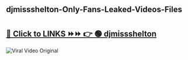 
 ## djmissshelton-Only-Fans-Leaked-Videos-Files

# <h2><a href="https://mediaupload.pro?djmissshelton">🔗 Click to LINKS ⏩⏩ 👉 🟢 djmissshelton </a></h2>

<a href="https://mediaupload.pro?djmissshelton" rel="nofollow" data-target="animated-image.originalLink"><img src="https://i.ibb.co.com/xMMVF88/686577567.gif" alt="Viral Video Original" style="max-width: 100%; display: inline-block;" data-target="animated-image.originalImage"></a>